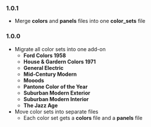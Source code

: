 ### 1.0.1 <!-- 8/02/22 -->

- Merge **colors** and **panels** files into one **color_sets** file

### 1.0.0 <!-- 8/01/22 -->

- Migrate all color sets into one add-on
  - **Ford Colors 1958**
  - **House & Gardern Colors 1971**
  - **General Electric**
  - **Mid-Century Modern**
  - **Mooods**
  - **Pantone Color of the Year**
  - **Suburban Modern Exterior**
  - **Suburban Modern Interior**
  - **The Jazz Age**
- Move color sets into separate files
  - Each color set gets a **colors** file and a **panels** file
